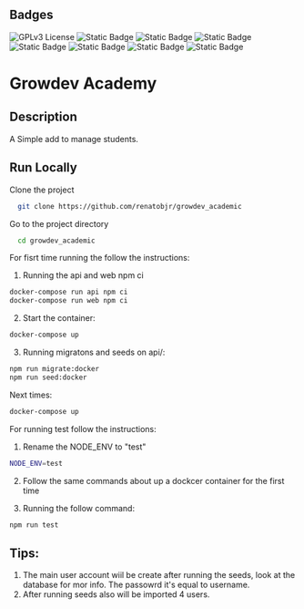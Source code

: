 
## Badges  
![GPLv3 License](https://img.shields.io/badge/License-GPL%20v3-yellow.svg)
![Static Badge](https://img.shields.io/badge/Vue-3-42D392)
![Static Badge](https://img.shields.io/badge/Vuetify-3-2767C0)
![Static Badge](https://img.shields.io/badge/Node-18.18.0-056F00)
![Static Badge](https://img.shields.io/badge/Docker_Compose-1.29.2-blue)
![Static Badge](https://img.shields.io/badge/Jest-29.7-red)
![Static Badge](https://img.shields.io/badge/Swagger-5-6A9501)
![Static Badge](https://img.shields.io/badge/Knex-3.1-874523)


# Growdev Academy

## Description
A Simple add to manage students.

## Run Locally  
Clone the project  

~~~bash  
  git clone https://github.com/renatobjr/growdev_academic
~~~

Go to the project directory  

~~~bash  
  cd growdev_academic
~~~

For fisrt time running the follow the instructions:

1. Running the api and web npm ci

~~~bash
docker-compose run api npm ci
docker-compose run web npm ci
~~~

2. Start the container:

~~~bash
docker-compose up
~~~

3. Running migratons and seeds on api/:
~~~bash
npm run migrate:docker
npm run seed:docker
~~~

Next times:  

~~~bash  
docker-compose up 
~~~

For running test follow the instructions:

1. Rename the NODE_ENV to "test"
~~~bash  
NODE_ENV=test 
~~~

2. Follow the same commands about up a dockcer container for the first time

3. Running the follow command:
~~~bash
npm run test
~~~

## Tips:
1. The main user account wiil be create after running the seeds, look at the database for mor info. The passowrd it's equal to username.
2. After running seeds also will be imported 4 users.

